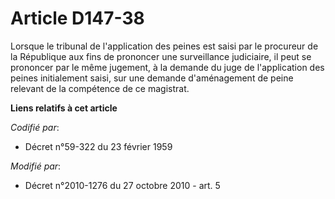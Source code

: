 # Article D147-38

Lorsque le tribunal de l'application des peines est saisi par le procureur de la République aux fins de prononcer une
surveillance judiciaire, il peut se prononcer par le même jugement, à la demande du juge de l'application des peines
initialement saisi, sur une demande d'aménagement de peine relevant de la compétence de ce magistrat.

**Liens relatifs à cet article**

_Codifié par_:

  - Décret n°59-322 du 23 février 1959

_Modifié par_:

  - Décret n°2010-1276 du 27 octobre 2010 - art. 5
